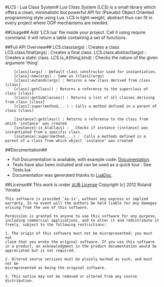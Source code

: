 #LCS : Lua Class System#
*Lua Class System* (LCS) is a small library which offers a clean, minimalistic but powerful API for (Pseudo) Object Oriented programming style using Lua.
LCS is light-weight, abstract thus can fit in every project where OOP mechanisms are needed.

  
##Usage##
Add 'LCS.lua' file inside your project.
Call it using require command.
It will return a table containing a set of functions.
	
##Full API Overview##
		LCS.class(args)  : Creates a class
		LCS.class.final(args)  : Creates a final class.
		LCS.class.abstract(args)  : Creates a static class.
		LCS.is_A(thing,kind)  : Checks the nature of the given argument 'thing'.
		
		[class](args) : Default class constructor used for instantiation.
		[class]:new(args) : Same as [class](args)
		[class]:extends(args) : Returns a new class derived from class [class].
		[class]:getClass() : Returns a reference to the superclass of class [class] 
		[class]:getSubClasses() : Returns a list of all classes deriving from class [class] 
		[class]:super(method,...) : Calls a method defined in a parent of class [class]
		
		[instance]:getClass() : Returns a reference to the class from which 'instance' was created
		[instance]:is_A(aClass) : 	Checks if instance [instance] was instantiated from a specific class.
		[instance]:super(method,...) : 	Calls a methods defined in a parent of a class from which object 'instance' was created 
		
##Documentation##
* Full Documentation is available, with example code: [Documentation][].
* Tests have also been included and can be used as a quick tour : See Tests.lua
* Documentation was generated thanks to [LuaDoc][].

		
##License##
This work is under [zLIB License][]
Copyright (c) 2012 Roland Yonaba

    This software is provided 'as-is', without any express or implied
    warranty. In no event will the authors be held liable for any damages
    arising from the use of this software.

    Permission is granted to anyone to use this software for any purpose,
    including commercial applications, and to alter it and redistribute it
    freely, subject to the following restrictions:

    1. The origin of this software must not be misrepresented; you must not
    claim that you wrote the original software. If you use this software
    in a product, an acknowledgment in the product documentation would be
    appreciated but is not required.

    2. Altered source versions must be plainly marked as such, and must not be
    misrepresented as being the original software.

    3. This notice may not be removed or altered from any source
    distribution.

[Documentation]: https://github.com/Yonaba/Lua-Class-System/downloads
[LuaDoc]: http://keplerproject.github.com/luadoc/
[zLIB License]: http://www.opensource.org/licenses/zlib-license.php